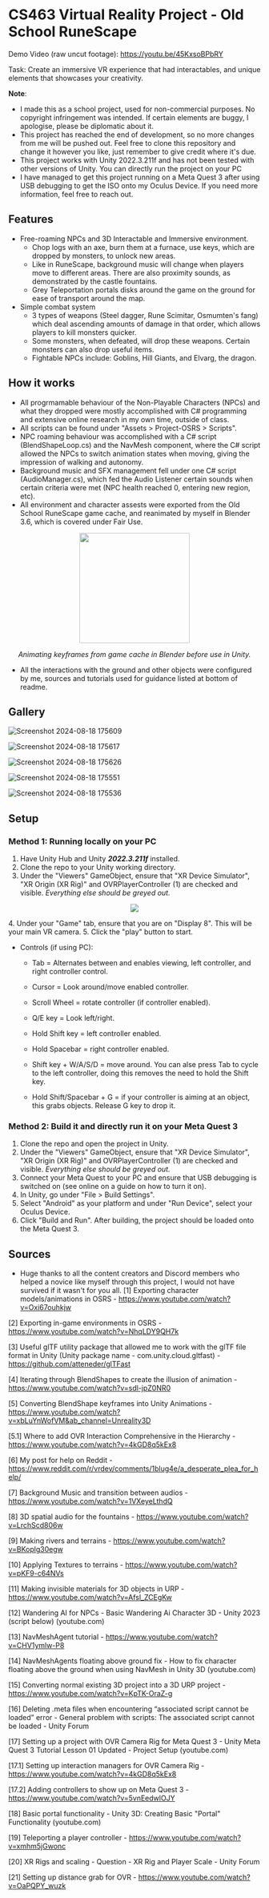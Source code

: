 # CS463 Virtual Reality Project - Old School RuneScape

Demo Video (raw uncut footage): https://youtu.be/45KxsoBPbRY

Task: Create an immersive VR experience that had interactables, and unique elements that showcases your creativity.

**Note**:
- I made this as a school project, used for non-commercial purposes. No copyright infringement was intended. If certain elements are buggy, I apologise, please be diplomatic about it. 
- This project has reached the end of development, so no more changes from me will be pushed out. Feel free to clone this repository and change it however you like, just remember to give credit where it's due.
- This project works with Unity 2022.3.211f and has not been tested with other versions of Unity. You can directly run the project on your PC
- I have managed to get this project running on a Meta Quest 3 after using USB debugging to get the ISO onto my Oculus Device. If you need more information, feel free to reach out.


## Features
- Free-roaming NPCs and 3D Interactable and Immersive environment.
  - Chop logs with an axe, burn them at a furnace, use keys, which are dropped by monsters, to unlock new areas.
  - Like in RuneScape, background music will change when players move to different areas. There are also proximity sounds, as demonstrated by the castle fountains.
  - Grey Teleportation portals disks around the game on the ground for ease of transport around the map.
- Simple combat system
  - 3 types of weapons (Steel dagger, Rune Scimitar, Osmumten's fang) which deal ascending amounts of damage in that order, which allows players to kill monsters quicker.
  - Some monsters, when defeated, will drop these weapons. Certain monsters can also drop useful items.
  - Fightable NPCs include: Goblins, Hill Giants, and Elvarg, the dragon.


## How it works
- All progrmamable behaviour of the Non-Playable Characters (NPCs) and what they dropped were mostly accomplished with C# programming and extensive online research in my own time, outside of class.
- All scripts can be found under "Assets > Project-OSRS > Scripts".
- NPC roaming behaviour was accomplished with a C# script (BlendShapeLoop.cs) and the NavMesh component, where the C# script allowed the NPCs to switch animation states when moving, giving the impression of walking and autonomy.
- Background music and SFX management fell under one C# script (AudioManager.cs), which fed the Audio Listener certain sounds when certain criteria were met (NPC health reached 0, entering new region, etc).
- All environment and character assests were exported from the Old School RuneScape game cache, and reanimated by myself in Blender 3.6, which is covered under Fair Use.

<p align = "center"><img width = 220px src = "https://github.com/user-attachments/assets/c8e41769-cea5-45f9-bf69-916946472f0a" align = "center"></p>
 
 _<p align = "center">Animating keyframes from game cache in Blender before use in Unity.</p>_

- All the interactions with the ground and other objects were configured by me, sources and tutorials used for guidance listed at bottom of readme.

## Gallery

![Screenshot 2024-08-18 175609](https://github.com/user-attachments/assets/d259515a-3fbb-4edf-b0e3-dc99c9a73a57)

![Screenshot 2024-08-18 175617](https://github.com/user-attachments/assets/7a2ff02e-6ea3-4793-86ba-a8ead334671b)

![Screenshot 2024-08-18 175626](https://github.com/user-attachments/assets/1dd54e22-3200-4cb6-b107-66c687405707)

![Screenshot 2024-08-18 175551](https://github.com/user-attachments/assets/8cf9ffa3-109d-4216-bd5b-3ef455d8baeb)

![Screenshot 2024-08-18 175536](https://github.com/user-attachments/assets/27adbec3-67ea-41a2-96e1-015fac962179)


## Setup


### Method 1: Running locally on your PC
1. Have Unity Hub and Unity **_2022.3.211f_** installed.
2. Clone the repo to your Unity working directory.
3. Under the "Viewers" GameObject, ensure that "XR Device Simulator", "XR Origin (XR Rig)" and OVRPlayerController (1) are checked and visible. *Everything else should be greyed out.*
<p align = "center"><img src = "https://github.com/user-attachments/assets/d23780b5-ef6b-404c-b2fa-6533d29e4aae"</img></p>
4. Under your "Game" tab, ensure that you are on "Display 8". This will be your main VR camera.
5. Click the "play" button to start.


- Controls (if using PC):
  - Tab = Alternates between and enables viewing, left controller, and right controller control. 
  - Cursor = Look around/move enabled controller.
  - Scroll Wheel = rotate controller (if controller enabled).

  - Q/E key = Look left/right.
  - Hold Shift key = left controller enabled.

  - Hold Spacebar = right controller enabled.
  - Shift key + W/A/S/D = move around. You can alse press Tab to cycle to the left controller, doing this removes the need to hold the Shift key.
  - Hold Shift/Spacebar + G = if your controller is aiming at an object, this grabs objects. Release G key to drop it.

### Method 2: Build it and directly run it on your Meta Quest 3
1. Clone the repo and open the project in Unity.
2. Under the "Viewers" GameObject, ensure that "XR Device Simulator", "XR Origin (XR Rig)" and OVRPlayerController (1) are checked and visible. *Everything else should be greyed out.*
3. Connect your Meta Quest to your PC and ensure that USB debugging is switched on (see online on a guide on how to turn it on).
4. In Unity, go under "File > Build Settings".
5. Select "Android" as your platform and under "Run Device", select your Oculus Device.
6. Click "Build and Run". After building, the project should be loaded onto the Meta Quest 3.


## Sources
- Huge thanks to all the content creators and Discord members who helped a novice like myself through this project, I would not have survived if it wasn't for you all.
[1] Exporting character models/animations in OSRS -
https://www.youtube.com/watch?v=Oxi67ouhkjw

[2] Exporting in-game environments in OSRS -
https://www.youtube.com/watch?v=NhqLDY9QH7k

[3] Useful glTF utility package that allowed me to work with the glTF file format in Unity (Unity 
package name - com.unity.cloud.gltfast) - https://github.com/atteneder/glTFast

[4] Iterating through BlendShapes to create the illusion of animation -
https://www.youtube.com/watch?v=sdl-jpZ0NR0

[5] Converting BlendShape keyframes into Unity Animations -
https://www.youtube.com/watch?v=xbLuYnWofVM&ab_channel=Unreality3D

[5.1] Where to add OVR Interaction Comprehensive in the Hierarchy -
https://www.youtube.com/watch?v=4kGD8q5kEx8

[6] My post for help on Reddit -
https://www.reddit.com/r/vrdev/comments/1blug4e/a_desperate_plea_for_help/

[7] Background Music and transition between audios -
https://www.youtube.com/watch?v=1VXeyeLthdQ

[8] 3D spatial audio for the fountains - https://www.youtube.com/watch?v=LrchScd806w

[9] Making rivers and terrains - https://www.youtube.com/watch?v=BKoplg30egw

[10] Applying Textures to terrains - https://www.youtube.com/watch?v=pKF9-c64NVs

[11] Making invisible materials for 3D objects in URP -
https://www.youtube.com/watch?v=Afsl_ZCEgKw

[12] Wandering AI for NPCs - Basic Wandering Ai Character 3D - Unity 2023 (script below) 
(youtube.com)

[13] NavMeshAgent tutorial - https://www.youtube.com/watch?v=CHV1ymlw-P8

[14] NavMeshAgents floating above ground fix - How to fix character floating above the ground 
when using NavMesh in Unity 3D (youtube.com)

[15] Converting normal existing 3D project into a 3D URP project -
https://www.youtube.com/watch?v=KpTK-OraZ-g

[16] Deleting .meta files when encountering “associated script cannot be loaded” error -
General problem with scripts: The associated script cannot be loaded - Unity Forum

[17] Setting up a project with OVR Camera Rig for Meta Quest 3 - Unity Meta Quest 3 Tutorial 
Lesson 01 Updated - Project Setup (youtube.com)

[17.1] Setting up interaction managers for OVR Camera Rig -
https://www.youtube.com/watch?v=4kGD8q5kEx8

[17.2] Adding controllers to show up on Meta Quest 3 -
https://www.youtube.com/watch?v=5vnEedwlOJY

[18] Basic portal functionality - Unity 3D: Creating Basic "Portal" Functionality 
(youtube.com)

[19] Teleporting a player controller - https://www.youtube.com/watch?v=xmhm5jGwonc

[20] XR Rigs and scaling - Question - XR Rig and Player Scale - Unity Forum

[21] Setting up distance grab for OVR - https://www.youtube.com/watch?v=OaPQPY_wuzk
